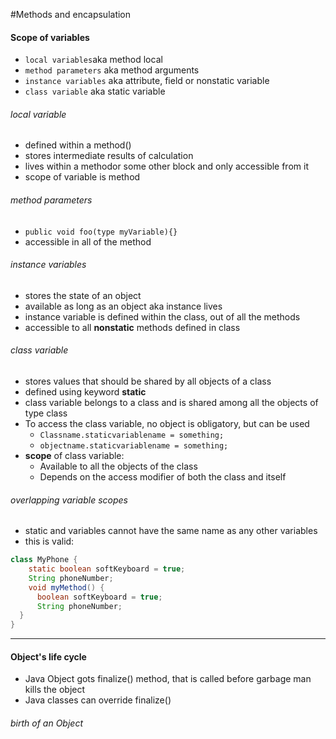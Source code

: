 #Methods and encapsulation
#### Scope of variables
* `local variables`aka method local
* `method parameters` aka method arguments
* `instance variables` aka attribute, field or nonstatic variable
* `class variable` aka static variable

###### local variable
* defined within a method()
* stores intermediate results of calculation
* lives within a methodor some other block and only accessible from it
* scope of variable is method

###### method parameters
* `public void foo(type myVariable){}`
* accessible in all of the method

###### instance variables
* stores the state of an object
* available as long as an object aka instance lives
* instance variable is defined within the class, out of all the methods
* accessible to all __nonstatic__ methods defined in class

###### class variable
* stores values that should be shared by all objects of a class
* defined using keyword __static__
* class variable belongs to a class and is shared among all the objects of type class
* To access the class variable, no object is obligatory, but can be used
  * `Classname.staticvariablename = something;`
  * `objectname.staticvariablename = something;`
* __scope__ of class variable:
  * Available to all the objects of the class
  * Depends on the access modifier of both the class and itself

###### overlapping variable scopes
* static and variables cannot have the same name as any other variables
* this is valid:
```java
class MyPhone {
    static boolean softKeyboard = true;
    String phoneNumber;
    void myMethod() {
      boolean softKeyboard = true;
      String phoneNumber;
  }
}
```

----
#### Object's life cycle
* Java Object gots finalize() method, that is called before garbage man kills the object
* Java classes can override finalize()

###### birth of an Object
